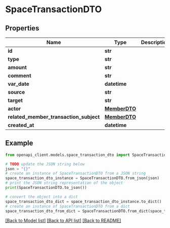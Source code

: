# SpaceTransactionDTO


## Properties

Name | Type | Description | Notes
------------ | ------------- | ------------- | -------------
**id** | **str** |  | 
**type** | **str** |  | 
**amount** | **str** |  | 
**comment** | **str** |  | [optional] 
**var_date** | **datetime** |  | 
**source** | **str** |  | [optional] 
**target** | **str** |  | [optional] 
**actor** | [**MemberDTO**](MemberDTO.md) |  | 
**related_member_transaction_subject** | [**MemberDTO**](MemberDTO.md) |  | [optional] 
**created_at** | **datetime** |  | 

## Example

```python
from openapi_client.models.space_transaction_dto import SpaceTransactionDTO

# TODO update the JSON string below
json = "{}"
# create an instance of SpaceTransactionDTO from a JSON string
space_transaction_dto_instance = SpaceTransactionDTO.from_json(json)
# print the JSON string representation of the object
print(SpaceTransactionDTO.to_json())

# convert the object into a dict
space_transaction_dto_dict = space_transaction_dto_instance.to_dict()
# create an instance of SpaceTransactionDTO from a dict
space_transaction_dto_from_dict = SpaceTransactionDTO.from_dict(space_transaction_dto_dict)
```
[[Back to Model list]](../README.md#documentation-for-models) [[Back to API list]](../README.md#documentation-for-api-endpoints) [[Back to README]](../README.md)


